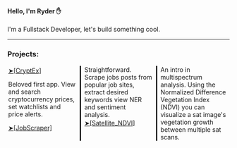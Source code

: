 <main>
 <h4>Hello, I'm Ryder ✋</h4>
 <p>I'm a Fullstack Developer, let's build something cool.</p>
 <hr>
 <h3>Projects:</h3>
<div style="column-count:3;column-rule: solid;">
 
<div style="margin:2px;">
  <a href="https://rydev.io/cryptex-project/index.html">➤[CryptEx]</a>
 <br>
 <p>Beloved first app. View and search cryptocurrency prices, set watchlists and price alerts.</p>
</div>
<div style="margin:2px;">
   <a href="https://github.com/RydCri/JobScraper">➤[JobScraper]</a>
 <br>
 <p>Straightforward. Scrape jobs posts from popular job sites, extract desired keywords view NER and sentiment analysis.</p>

</div>
<div style="margin:2px;">
   <a href="https://github.com/RydCri/Satellite_NDVI">➤[Satellite_NDVI]</a>
 <br>
 <p>An intro in multispectrum analysis. Using the Normalized Difference Vegetation Index (NDVI) you can visualize a sat image's vegetation growth between multiple sat scans.</p>
</div>
</div>
</main>
